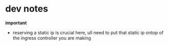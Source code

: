 # dev notes
**important**
- reserving a static ip is crucial here, ull need to put that static ip ontop of the ingress controller you are making 

